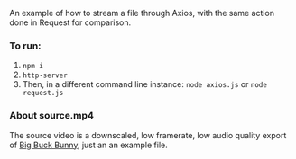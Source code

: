 An example of how to stream a file through Axios, with the same action done in Request for comparison.

### To run:
1. `npm i`
2. `http-server`
3. Then, in a different command line instance:
`node axios.js` or `node request.js`

### About source.mp4
The source video is a downscaled, low framerate, low audio quality export of [Big Buck Bunny](https://peach.blender.org/), just an an example file.
